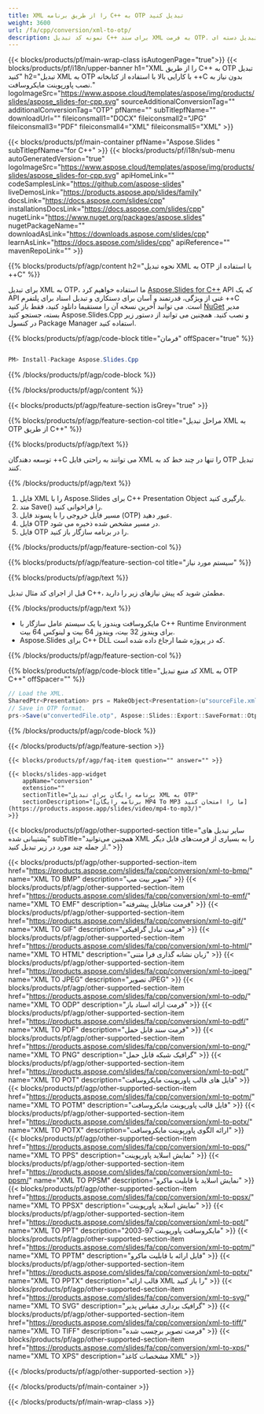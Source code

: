 ```yaml
---
title: XML را از طریق برنامه C++ به OTP تبدیل کنید
weight: 3600
url: /fa/cpp/conversion/xml-to-otp/ 
description: نمونه کد تبدیل C++ برای سند XML به فرمت OTP. از کد مثال برای تبدیل دسته ای XML به OTP در هر برنامه C++ استفاده کنید.
---
```


{{< blocks/products/pf/main-wrap-class isAutogenPage="true">}}
{{< blocks/products/pf/i18n/upper-banner h1="XML را از طریق C++ به OTP تبدیل کنید" h2="تبدیل XML به OTP با کارایی بالا با استفاده از کتابخانه ++C بدون نیاز به نصب پاورپوینت مایکروسافت." logoImageSrc="https://www.aspose.cloud/templates/aspose/img/products/slides/aspose_slides-for-cpp.svg" sourceAdditionalConversionTag="" additionalConversionTag="OTP" pfName="" subTitlepfName="" downloadUrl="" fileiconsmall1="DOCX" fileiconsmall2="JPG" fileiconsmall3="PDF" fileiconsmall4="XML" fileiconsmall5="XML" >}}

{{< blocks/products/pf/main-container pfName="Aspose.Slides " subTitlepfName="for C++" >}}
{{< blocks/products/pf/i18n/sub-menu autoGeneratedVersion="true" logoImageSrc="https://www.aspose.cloud/templates/aspose/img/products/slides/aspose_slides-for-cpp.svg" apiHomeLink="" codeSamplesLink="https://github.com/aspose-slides" liveDemosLink="https://products.aspose.app/slides/family" docsLink="https://docs.aspose.com/slides/cpp" installationsDocsLink="https://docs.aspose.com/slides/cpp" nugetLink="https://www.nuget.org/packages/aspose.slides" nugetPackageName="" downloadAsLink="https://downloads.aspose.com/slides/cpp" learnAsLink="https://docs.aspose.com/slides/cpp" apiReference="" mavenRepoLink="" >}}

{{% blocks/products/pf/agp/content h2="نحوه تبدیل XML به OTP با استفاده از ++C" %}}

 برای تبدیل XML به OTP، ما استفاده خواهیم کرد
 [Aspose.Slides for C++](https://products.aspose.com/slides/fa/cpp)
 API که یک API غنی از ویژگی، قدرتمند و آسان برای دستکاری و تبدیل اسناد برای پلتفرم ++C است. می توانید آخرین نسخه آن را مستقیما دانلود کنید، فقط باز کنید
 [NuGet](https://www.nuget.org/packages/aspose.slides)
 مدیر بسته، جستجو کنید
 Aspose.Slides.Cpp
 و نصب کنید. همچنین می توانید از دستور زیر در کنسول Package Manager استفاده کنید.

{{% blocks/products/pf/agp/code-block title="فرمان" offSpacer="true" %}}

```cs

PM> Install-Package Aspose.Slides.Cpp

```

{{% /blocks/products/pf/agp/code-block %}}

{{% /blocks/products/pf/agp/content %}}

{{< blocks/products/pf/agp/feature-section isGrey="true" >}}

{{% blocks/products/pf/agp/feature-section-col title="مراحل تبدیل XML به OTP از طریق C++" %}}

{{% blocks/products/pf/agp/text %}}

 توسعه دهندگان ++C می توانند به راحتی فایل XML را تنها در چند خط کد به OTP تبدیل کنند.

{{% /blocks/products/pf/agp/text %}}

1. فایل XML را با Aspose.Slides برای C++ Presentation Object بارگیری کنید.
1. متد Save() را فراخوانی کنید.
1. مسیر فایل خروجی را با پسوند فایل (OTP) عبور دهید.
1. فایل OTP در مسیر مشخص شده ذخیره می شود.
1. فایل OTP را در برنامه سازگار باز کنید.

{{% /blocks/products/pf/agp/feature-section-col %}}

{{% blocks/products/pf/agp/feature-section-col title="سیستم مورد نیاز" %}}

{{% blocks/products/pf/agp/text %}}

 قبل از اجرای کد مثال تبدیل C++، مطمئن شوید که پیش نیازهای زیر را دارید.

{{% /blocks/products/pf/agp/text %}}

- مایکروسافت ویندوز یا یک سیستم عامل سازگار با C++ Runtime Environment برای ویندوز 32 بیت، ویندوز 64 بیت و لینوکس 64 بیت.
- Aspose.Slides برای C++ DLL که در پروژه شما ارجاع داده شده است.

{{% /blocks/products/pf/agp/feature-section-col %}}

{{% blocks/products/pf/agp/code-block title="کد منبع تبدیل XML به OTP C++" offSpacer="" %}}

```cs
// Load the XML.
SharedPtr<Presentation> prs = MakeObject<Presentation>(u"sourceFile.xml");
// Save in OTP format.
prs->Save(u"convertedFile.otp", Aspose::Slides::Export::SaveFormat::Otp);

```

{{% /blocks/products/pf/agp/code-block %}}

{{< /blocks/products/pf/agp/feature-section >}}

    {{< blocks/products/pf/agp/faq-item question="" answer="" >}}
 

<!-- aboutfile Starts -->

<!-- aboutfile Ends -->

    {{< blocks/slides-app-widget 
        appName="conversion"
        extension=""
        sectionTitle="برنامه رایگان برای تبدیل XML به OTP" 
        sectionDescription="[برنامه رایگان MP4 To MP3 ما را امتحان کنید](https://products.aspose.app/slides/video/mp4-to-mp3/)" 
    >}}
    
{{< blocks/products/pf/agp/other-supported-section title="سایر تبدیل های پشتیبانی شده" subTitle="همچنین می‌توانید XML را به بسیاری از فرمت‌های فایل دیگر از جمله چند مورد در زیر تبدیل کنید." >}}

{{< blocks/products/pf/agp/other-supported-section-item href="https://products.aspose.com/slides/fa/cpp/conversion/xml-to-bmp/" name="XML TO BMP" description="تصویر بیت مپ" >}}
{{< blocks/products/pf/agp/other-supported-section-item href="https://products.aspose.com/slides/fa/cpp/conversion/xml-to-emf/" name="XML TO EMF" description="فرمت متافایل پیشرفته" >}}
{{< blocks/products/pf/agp/other-supported-section-item href="https://products.aspose.com/slides/fa/cpp/conversion/xml-to-gif/" name="XML TO GIF" description="فرمت تبادل گرافیکی" >}}
{{< blocks/products/pf/agp/other-supported-section-item href="https://products.aspose.com/slides/fa/cpp/conversion/xml-to-html/" name="XML TO HTML" description="زبان نشانه گذاری فرا متنی" >}}
{{< blocks/products/pf/agp/other-supported-section-item href="https://products.aspose.com/slides/fa/cpp/conversion/xml-to-jpeg/" name="XML TO JPEG" description="تصویر JPEG" >}}
{{< blocks/products/pf/agp/other-supported-section-item href="https://products.aspose.com/slides/fa/cpp/conversion/xml-to-odp/" name="XML TO ODP" description="فرمت ارائه اسناد باز" >}}
{{< blocks/products/pf/agp/other-supported-section-item href="https://products.aspose.com/slides/fa/cpp/conversion/xml-to-pdf/" name="XML TO PDF" description="فرمت سند قابل حمل" >}}
{{< blocks/products/pf/agp/other-supported-section-item href="https://products.aspose.com/slides/fa/cpp/conversion/xml-to-png/" name="XML TO PNG" description="گرافیک شبکه قابل حمل" >}}
{{< blocks/products/pf/agp/other-supported-section-item href="https://products.aspose.com/slides/fa/cpp/conversion/xml-to-pot/" name="XML TO POT" description="فایل های قالب پاورپوینت مایکروسافت" >}}
{{< blocks/products/pf/agp/other-supported-section-item href="https://products.aspose.com/slides/fa/cpp/conversion/xml-to-potm/" name="XML TO POTM" description="فایل قالب پاورپوینت مایکروسافت" >}}
{{< blocks/products/pf/agp/other-supported-section-item href="https://products.aspose.com/slides/fa/cpp/conversion/xml-to-potx/" name="XML TO POTX" description="ارائه الگوی پاورپوینت مایکروسافت" >}}
{{< blocks/products/pf/agp/other-supported-section-item href="https://products.aspose.com/slides/fa/cpp/conversion/xml-to-pps/" name="XML TO PPS" description="نمایش اسلاید پاورپوینت" >}}
{{< blocks/products/pf/agp/other-supported-section-item href="https://products.aspose.com/slides/fa/cpp/conversion/xml-to-ppsm/" name="XML TO PPSM" description="نمایش اسلاید با قابلیت ماکرو" >}}
{{< blocks/products/pf/agp/other-supported-section-item href="https://products.aspose.com/slides/fa/cpp/conversion/xml-to-ppsx/" name="XML TO PPSX" description="نمایش اسلاید پاورپوینت" >}}
{{< blocks/products/pf/agp/other-supported-section-item href="https://products.aspose.com/slides/fa/cpp/conversion/xml-to-ppt/" name="XML TO PPT" description="مایکروسافت پاورپوینت 97-2003" >}}
{{< blocks/products/pf/agp/other-supported-section-item href="https://products.aspose.com/slides/fa/cpp/conversion/xml-to-pptm/" name="XML TO PPTM" description="فایل ارائه با قابلیت ماکرو" >}}
{{< blocks/products/pf/agp/other-supported-section-item href="https://products.aspose.com/slides/fa/cpp/conversion/xml-to-pptx/" name="XML TO PPTX" description="قالب ارائه XML را باز کنید" >}}
{{< blocks/products/pf/agp/other-supported-section-item href="https://products.aspose.com/slides/fa/cpp/conversion/xml-to-svg/" name="XML TO SVG" description="گرافیک برداری مقیاس پذیر" >}}
{{< blocks/products/pf/agp/other-supported-section-item href="https://products.aspose.com/slides/fa/cpp/conversion/xml-to-tiff/" name="XML TO TIFF" description="فرمت تصویر برچسب شده" >}}
{{< blocks/products/pf/agp/other-supported-section-item href="https://products.aspose.com/slides/fa/cpp/conversion/xml-to-xps/" name="XML TO XPS" description="مشخصات کاغذ XML" >}}

{{< /blocks/products/pf/agp/other-supported-section >}}

{{< /blocks/products/pf/main-container >}}
    
{{< /blocks/products/pf/main-wrap-class >}}